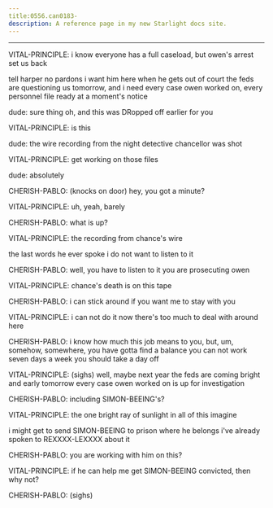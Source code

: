 ```yaml
---
title:0556.can0183-
description: A reference page in my new Starlight docs site.
---
```

----- 
VITAL-PRINCIPLE: i know everyone has a full caseload, but owen's arrest set us back
 
tell harper no pardons
 i want him here when he gets out of court
 the feds are 
questioning us tomorrow, and i need every case owen worked on, every personnel 
file ready at a moment's notice
 
dude: sure thing
 oh, and this was DRopped off earlier for you
 
VITAL-PRINCIPLE: is this


 
dude: the wire recording from the night detective chancellor was shot
 
VITAL-PRINCIPLE: get working on those files
 
dude: absolutely
 
CHERISH-PABLO: (knocks on door) hey, you got a minute? 
 
VITAL-PRINCIPLE: uh, yeah, barely
 
CHERISH-PABLO: what is up? 
 
VITAL-PRINCIPLE: the recording from chance's wire


 the last words he ever spoke
 i 
do not want to listen to it
 
CHERISH-PABLO: well, you have to listen to it
 you are prosecuting owen
 
VITAL-PRINCIPLE: chance's death is on this tape
 
CHERISH-PABLO: i can stick around if you want me to stay with you
 
VITAL-PRINCIPLE: i can not do it now
 there's too much to deal with around here
 
CHERISH-PABLO: i know how much this job means to you, but, um, somehow, somewhere, 
you have gotta find a balance
 you can not work seven days a week
 you should take a 
day off
 
VITAL-PRINCIPLE: (sighs) well, maybe next year
 the feds are coming bright and early 
tomorrow
 every case owen worked on is up for investigation
 
CHERISH-PABLO: including SIMON-BEEING's? 
 
VITAL-PRINCIPLE: the one bright ray of sunlight in all of this
 imagine


 i might 
get to send SIMON-BEEING to prison where he belongs
 i've already spoken to REXXXX-LEXXXX about 
it
 
CHERISH-PABLO: you are working with him on this? 
 
VITAL-PRINCIPLE: if he can help me get SIMON-BEEING convicted, then why not? 
 
CHERISH-PABLO: (sighs) 
